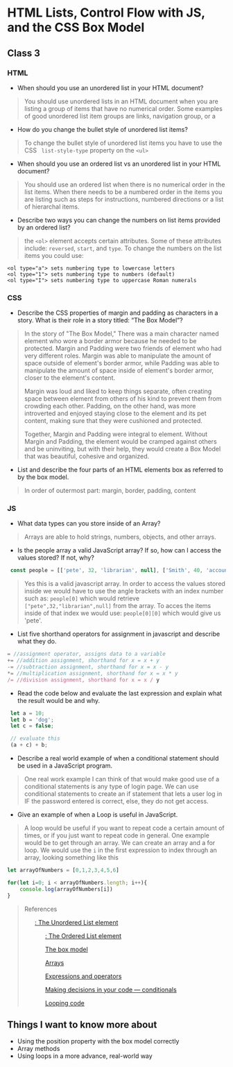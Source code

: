 # HTML Lists, Control Flow with JS, and the CSS Box Model

## Class 3

### HTML 
- When should you use an unordered list in your HTML document?
>You should use unordered lists in an HTML document when you are listing a group of items that have no numerical order. Some examples of good unordered list item groups are links, navigation group, or a
>

- How do you change the bullet style of unordered list items?
>To change the bullet style of unordered list items you have to use the CSS ` list-style-type` property on the `<ul>`
>

- When should you use an ordered list vs an unordered list in your HTML document?
>You should use an ordered list when there is no numerical order in the list items. When there needs to be a numbered order in the items you are listing such as steps for instructions, numbered directions or a list of hierarchal items.
>

- Describe two ways you can change the numbers on list items provided by an ordered list?
>the `<ol>` element accepts certain attributes. Some of these attributes include:
`reversed`, `start`, and `type`. To change the numbers on the list items you could use:

```
<ol type="a"> sets numbering type to lowercase letters
<ol type="1"> sets numbering type to numbers (default)
<ol type="I"> sets numbering type to uppercase Roman numerals
```


### CSS
- Describe the CSS properties of margin and padding as characters in a story. What is their role in a story titled: “The Box Model”?
>In the story of "The Box Model," There was a main character named element who wore a border armor because he needed to be protected. Margin and Padding were two friends of element who had very different roles. Margin was able to manipulate the amount of space outside of element's border armor, while Padding was able to manipulate the amount of space inside of element's border armor, closer to the element's content.
>
>Margin was loud and liked to keep things separate, often creating space between element from others of his kind to prevent them from crowding each other. Padding, on the other hand, was more introverted and enjoyed staying close to the element and its pet content, making sure that they were cushioned and protected.
>
>Together, Margin and Padding were integral to element. Without Margin and Padding, the element would be cramped against others and be uninviting, but with their help, they would create a  Box Model that was beautiful, cohesive and organized.
>
- List and describe the four parts of an HTML elements box as referred to by the box model.
>In order of outermost part: margin, border, padding, content
>

### JS

- What data types can you store inside of an Array?
>Arrays are able to hold strings, numbers, objects, and other arrays.
>

- Is the people array a valid JavaScript array? If so, how can I access the values stored? If not, why?

```javascript
 const people = [['pete', 32, 'librarian', null], ['Smith', 40, 'accountant', 'fishing:hiking:rock_climbing'], ['bill', null, 'artist', null]];
```

>Yes this is a valid javascript array. In order to access the values stored inside we would have to use the angle brackets with an index number such as:
`people[0]` which would retrieve `["pete",32,"librarian",null]` from the array. To acces the items inside of that index we would use: 
`people[0][0]` which would give us 'pete'.
>

- List five shorthand operators for assignment in javascript and describe what they do.

```javascript
= //assignment operator, assigns data to a variable
+= //addition assignment, shorthand for x = x + y
-= //subtraction assignment, shorthand for x = x - y
*= //multiplication assignment, shorthand for x = x * y
/= //division assignment, shorthand for x = x / y
```


- Read the code below and evaluate the last expression and explain what the result would be and why.

```javascript
 let a = 10;
 let b = 'dog';
 let c = false;

 // evaluate this
 (a + c) + b;
```
>
>

- Describe a real world example of when a conditional statement should be used in a JavaScript program.
>One real work example I can think of that would make good use of a conditional statements is any type of login page. We can use conditional statements to create an if statement that lets a user log in IF the password entered is correct, else, they do not get access.
>

- Give an example of when a Loop is useful in JavaScript.
>A loop would be useful if  you want to repeat code a certain amount of times, or if you just want to repeat code in general. One example would be to get through an array. We can create an array and a for loop. We would use the `i` in the first expression to index through an array, looking something like this

```javascript
let arrayOfNumbers = [0,1,2,3,4,5,6]

for(let i=0; i < arrayOfNumbers.length; i++){
    console.log(arrayOfNumbers[i])
}

```


>References
>
>[<ul>: The Unordered List element](https://developer.mozilla.org/en-US/docs/Web/HTML/Element/ul)
>
>[<ol>: The Ordered List element](https://developer.mozilla.org/en-US/docs/Web/HTML/Element/ol)
>
>[The box model](https://developer.mozilla.org/en-US/docs/Learn/CSS/Building_blocks/The_box_model)
>
>[Arrays](https://developer.mozilla.org/en-US/docs/Learn/JavaScript/First_steps/Arrays)
>
>[Expressions and operators](https://developer.mozilla.org/en-US/docs/Web/JavaScript/Guide/Expressions_and_Operators)
>
>[Making decisions in your code — conditionals](https://developer.mozilla.org/en-US/docs/Learn/JavaScript/Building_blocks/conditionals)
>
>[Looping code](https://developer.mozilla.org/en-US/docs/Learn/JavaScript/Building_blocks/Looping_code)

## Things I want to know more about
- Using the position property with the box model correctly
- Array methods
- Using loops in a more advance, real-world way